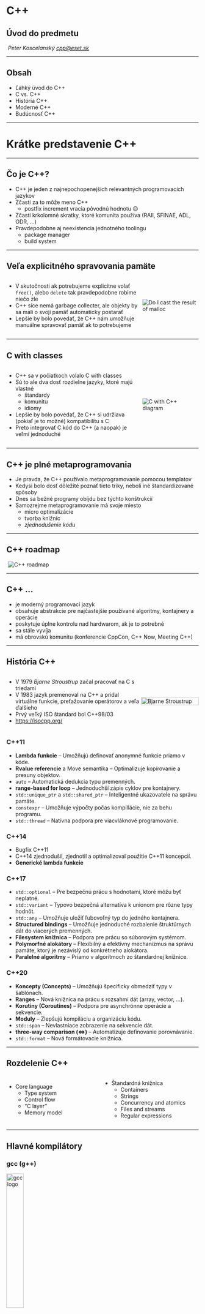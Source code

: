 # C++

## Úvod do predmetu

*Peter Koscelanský <cpp@eset.sk>* <!-- .element: class="author" -->

---

## Obsah

* Ľahký úvod do C++
* C vs. C++
* História C++
* Moderné C++
* Budúcnosť C++

---

# Krátke predstavenie C++

---

## Čo je C++?

* C++ je jeden z najnepochopenejších relevantných programovacích jazykov
* Zčasti za to môže meno C++
    * postfix increment vracia pôvodnú hodnotu 😉
* Zčasti krkolomné skratky, ktoré komunita používa (RAII, SFINAE, ADL, ODR, ...)
* Pravdepodobne aj neexistencia jednotného toolingu
   * package manager
   * build system

---

## Veľa explicitného spravovania pamäte

<div style="display: flex; align-items: center;">
<div style="flex: 7;">

* V skutočnosti ak potrebujeme explicitne volať `free()`, alebo `delete` tak pravdepodobne robime niečo zle
* C++ síce nemá garbage collecter, ale objekty by sa mali o svoji pamäť automaticky postarať
* Lepšie by bolo povedať, že C++ nám umožňuje manuálne spravovať pamäť ak to potrebujeme
</div>
<div style="flex: 3;">

![Do I cast the result of malloc](./lectures/1_intro/EYm0ylHX0AANjFj.jpg)
</div>
</div>

---

## C with classes

<div style="display: flex; align-items: center;">
<div style="flex: 7;">

* C++ sa v počiatkoch volalo C with classes
* Sú to ale dva dosť rozdielne jazyky, ktoré majú vlastné
    * štandardy
    * komunitu
    * idiomy
* Lepšie by bolo povedať, že C++ si udržiava (pokiaľ je to možné) kompatibilitu s C
* Preto integrovať C kód do C++ (a naopak) je veľmi jednoduché
</div>
<div style="flex: 3;">

![C with C++ diagram](./lectures/1_intro/c-with-classes.png)
</div>
</div>

---

## C++ je plné metaprogramovania 

* Je pravda, že C++ používalo metaprogramovanie pomocou templatov
* Kedysi bolo dosť dôležité poznať tieto triky, neboli iné štandardizované spôsoby
* Dnes sa bežné programy obíjdu bez týchto konštrukcií
* Samozrejme metaprogramovanie má svoje miesto
    * micro optimalizácie
    * tvorba knižníc
    * *zjednodušenie kódu*

---

## C++ roadmap

![C++ roadmap](./lectures/1_intro/timeline-2022-07.png)
<!-- .element: class="r-stretch" style="background: white;" -->

---

## C++ ...

* je moderný programovací jazyk
* obsahuje abstrakcie pre najčastejšie používané algoritmy, kontajnery a operácie
* poskytuje úplne kontrolu nad hardwarom, ak je to potrebné
* sa stále vyvíja 
* má obrovskú komunitu (konferencie CppCon, C++ Now, Meeting C++)

---

## História C++

<div style="display: flex; align-items: center;">
<div style="flex: 7;">

* V 1979 *Bjarne Stroustrup* začal pracovať na C s triedami
* V 1983 jazyk premenoval na C++ a pridal virtuálne funkcie, preťažovanie operátorov a veľa ďalšieho
* Prvý veľký ISO štandard bol C++98/03
* <https://isocpp.org/>
</div>
<div style="flex: 3;">

<img src="./lectures/1_intro/bjarne.png" alt="Bjarne Stroustrup" width="100%" />
</div>
</div>


### C++11

* **Lambda funkcie** – Umožňujú definovať anonymné funkcie priamo v kóde.
* **Rvalue referencie** a Move semantika – Optimalizuje kopírovanie a presuny objektov.
* `auto` – Automatická dedukcia typu premenných.
* **range-based for loop** – Jednoduchší zápis cyklov pre kontajnery.
* `std::unique_ptr` a `std::shared_ptr` – Inteligentné ukazovatele na správu pamäte.
* `constexpr` – Umožňuje výpočty počas kompillácie, nie za behu programu.
* `std::thread` – Natívna podpora pre viacvláknové programovanie.


### C++14

* Bugfix C++11
* C++14 zjednodušil, zjednotil a optimalizoval použitie C++11 koncepcií.
* **Generické lambda funkcie** 


### C++17

* `std::optional` – Pre bezpečnú prácu s hodnotami, ktoré môžu byť neplatné.
* `std::variant` – Typovo bezpečná alternatíva k unionom pre rôzne typy hodnôt.
* `std::any` – Umožňuje uložiť ľubovoľný typ do jedného kontajnera.
* **Structured bindings** – Umožňuje jednoduché rozbalenie štruktúrnych dát do viacerých premenných.
* **Filesystem knižnica** – Podpora pre prácu so súborovým systémom.
* **Polymorfné alokátory** – Flexibilný a efektívny mechanizmus na správu pamäte, ktorý je nezávislý od konkrétneho alokátora.
* **Paralelné algoritmy** – Priamo v algoritmoch zo štandardnej knižnice.


### C++20

* **Koncepty (Concepts)** – Umožňujú špecificky obmedziť typy v šablónach.
* **Ranges** – Nová knižnica na prácu s rozsahmi dát (array, vector, ...).
* **Korutiny (Coroutines)** – Podpora pre asynchrónne operácie a sekvencie.
* **Moduly** – Zlepšujú kompiláciu a organizáciu kódu.
* `std::span` – Nevlastniace zobrazenie na sekvencie dát.
* **three-way comparison (<=>)** – Automatizuje definovanie porovnávanie.
* `std::format` – Nová formátovacie knižnica.

---

## Rozdelenie C++

<div style="display: flex; align-items: center;">
<div style="flex: 1;">

* Core language
    * Type system
    * Control flow
    * “C layer”
    * Memory model
</div>
<div style="flex: 1;">

* Štandardná knižnica
    * Containers
    * Strings
    * Concurrency and atomics
    * Files and streams
    * Regular expressions
</div>
</div>

---

## Hlavné kompilátory


### gcc (g++)

<img src="./lectures/1_intro/GNU_Compiler_Collection_logo.svg.png" alt="gcc logo" style="width: 30%;" />


### clang (llvm)

![llvm logo](./lectures/1_intro/LLVMWyvernSmall.png)


### Visual Studio (msvc)

<img src="./lectures/1_intro/Visual_Studio_Icon_2022.svg.png" alt="msvc logo" style="width: 30%;" />


* V súčasnosti sú všetky tieto kompilátory dosť dobré a dosť štandardné
* Niektoré nové vlastnosti skôr podporuje jeden a inokedy druhý
* Portabilita kódu je oproti minulosti oveľa lepšia

---

## ISO Standard

* Málo jazykov má oficiálny ISO štandard, C++ ho má
* The Committee: WG21
* Zapojený ľudia priamo z priemyslu (Intel, Microsoft, Google, Red Hat, IBM a iné)

![C++ comitee C+20](./lectures/1_intro/comittee.png)

---

# Vlastnosti C++

---

## Abstrakcia

* Programátor by nemal potrebovať všetky implementačné detaily nato aby použil nejakú vlastnosť systému (na otvorenie a zapísanie súboru netreba vedieť všetky platformovo špecifické detaily súborového systému)
* Pomocou kompozície a dedičnosti sa potom dajú budovať komplexné systémy, ktoré abstrahujú od vrstiev nižšie 
* (Stále musí byť možné obísť abstrakciu a komunikovať priamo – takmer isto zlý postup)

---

## Efektivita

* C++ bol nadizajnovaný aby bol efektívny ako sa len dá
* There is no room for other language between C++ and metal
* Na tomto leveli je veľa bezpečnostných mechanizmov vypnutých
* Kompilátor verí programátorovi, že píše "dobrý" kód
* **LBYL** – look before you leap (opposed to **EAFP**)

<div style="display: flex; align-items: center;">
<div style="flex: 1;">

```cpp
// create final dessription
if (!UserNames.empty()) {
	// remove "; "
	UserNames.pop_back();
	UserNames.pop_back();
}

```
</div>
<div style="flex: 1;">

Musíme sa uistiť, že UserNames obsahuje aspoň dva znaky, inak sa stanú zlé veci (nedefinované správanie).
</div>
</div>

note: EAFP = easier to ask forgiveness than permission

---

## Garbage collector

* Veľa súčasných programovacích jazykov má garbage collector
* C++ ho nemá 
* Ak máte pocit, že vám v C++ chýba garbage collector, tak ste niečo urobili veľmi nedobre

> C++ is my favorite garbage collected language because it generates so little garbage.  
>           — Bjarne Stroustrup

---

## Portabilita

* Štandardný C++ kód vám pravdepodobne pôjde skompilovať na každom z troch hlavných kompilátorov
* Existuje veľa menších, špecifických kompilátorov a tam máte tiež veľkú šancu
* Existujú spôsoby akými môžete podmieniť kompiláciu kusu kódu určitým kompilátorom/platformou
    * `#ifdef`
    * `__has_include`
    * `if constexpr`

---

## Kompatibilita s C

* C funkcie sa dajú priamo volať z C++
* Rovnako sa dajú z C++ programu "exportovať" funkcie, ktoré majú C linkage
* Preto je možné volať z ľubovoľného programovacieho jazyka C++ (asi každý má podporu pre C)

```cpp
extern "C" void print_primes(size_t limit) {
    // this function will have C linkage
}
```

---

## Statické typy

<ul>
  <li>
    Typy sú kontrolované počas prekladu programu (kompilácie)

```cpp
std::vector<int> nums{ 2, 3, 5, 7 };
std::string s = "Hello world";
s = nums;
```
  </li>
  <li>
    Info o nich štandardne nie je dostupné počas runtime (neplatíme za to čo nepoužívame)
  </li>
</ul>


* Všetky typy (premenné, návratové hodnoty funkcií, ...) musia byť deklarované a dostupné počas kompilácie. 
* Funguje "type inference" (`auto`, `decltype`), kedy kompilátor dokáže zistiť typ z použitia
* Každá premenná musí byť deklarovaná pred tým než sa použije
* *Pokiaľ sa dá premenné inicializujeme hneď ako to ide*

<div style="display: flex;">
<div style="flex: 1;">

```cpp
int bad;
// ...
bad = 1;
```
</div>
<div style="flex: 1;">

```cpp
int good = 1;
```
</div>
</div>

---

## Typový systém

* Veľa sivých miest v C typovom systéme, ktoré prevzalo aj C++
* Smerníky môžu byť ľubovoľne pretypované (ale môže nastať nedefinované správanie)
* Používajú sa implicitné konverzie a ich pravidlá sú zdĺhavé a komplikované
* Integer promotion tiež nie je zrovna intuitívny

* V posledných revíziách C++ je snaha odstrániť veľa nedefinovaných správaní 


### Fast inverse square

* John Carmack v engine Quake 3

```cpp
float Q_rsqrt(float number)
{
    long i;
    float x2, y;
    const float threehalfs = 1.5F;

    x2 = number * 0.5F;
    y = number;
    i = *(long *)&y;   // evil floating point bit level hacking
    i = 0x5f3759df - (i >> 1);  // what the f***? 
    y = *(float *)&i;
    y = y * (threehalfs - (x2 * y * y));   // 1st iteration
    // y  = y * ( threehalfs - ( x2 * y * y ) ); 
    // 2nd iteration, this can be removed

    return y;
}
```


### Aký je výsledok nasledujúceho programu?

* Skompiluje sa? Je to definované? Aká je hodnota v `s`?

```cpp
std::string s = "Ingsoc"; 
s = 19.84;
```

* Skompiluje sa a s bude obsahovať jeden znak s číslom 19.
<!-- .element: class="fragment" -->

---

## Objektovo orientované

* Dedičnosť (inheritance), zapúzdrenosť (encapsulation) a polymorfizmus (polymorphism) sú plne podporované
* Viacnásobná dedičnosť sa dá tiež použiť


### Nasledujuci kód sa neskompiluje, prečo?

```cpp
class A {
private:
    virtual void f() = 0;
};
 
class B : public A {
protected:
    virtual void f() override { }
};
 
class C : public B, private A {
public:
    virtual void g() { B::f(); }
};
```

note: `A::f` je `virtual` a preto sa nedá dediť od `A` bez toho aby sme ju definovali.

---

## Knižnice na všetko

* Pre C++ existuje obrovské množstvo knižníc
* Bez problémov sa dajú použiť všetky C knižnice, tie existujú asi na všetko


### boost - http://www.boost.org/ 

* Zbierka knižníc, veľa z nich nakoniec skončí v upravenej forme v štandardnej knižnice
* Kontajnery, práca s geometriou, formátovanie stringov, tvorenie parserov, sieťová komunikácia

<img src="./lectures/1_intro/Boost.png" alt="boost logo" style="width: 30%; background: white;" />

---

## Package manager

* Snáď všetky úspešná jazyky majú package manager, JS má npm, Python má pip, ...
* V C++ žiaden defacto štandardný nie je
    * **Conan** distribuuje skompilované binárky, čo sa viacerým používateľom zdá jemne povedané nešťastné
    * **Vcpkg** je open source nástroj od Microsoftu, ktorý sa snaží byť managerom pre všetky knižnice, bohužiaľ občas sa vyskytne nekompatibilita až úplná neskompilovateľnosť

---

## Je C++ ťažký jazyk?

* Áno aj nie
* Ak ho iba používate nemusia vás trápiť variadické template, argument dependent lookup, ... 
* Ak ale idete do hĺbky, skrýva sa tam veľa drakov...

![boost logo](./lectures/1_intro/Psalter_World_Map,_c.1265_dragons.jpg)

---

# C vs. C++

---

![yoda](./lectures/1_intro/yoda.png)

> You must unlearn what you have learned
>           — Master Yoda

---

![bjarne quote](./lectures/1_intro/bjarne-quote.png)

Je naozaj veľmi dôležité aby ste vedeli čo robíte, inak C++ nie je pre vás. 

* Vyrábame security problémy
* Kód sa nebude dať maintainovať
* Pravdepodobne ani s tou rýchlosťou to nebude terno

---

## Je C rýchlejšie ako C++?

* Neexistuje žiaden dôvod prečo by C malo byť rýchlejšie
* Skoro všetky C programy sú platné C++ programy
* Naopak C++ má potenciál byť rýchlejšie

<div style="display: flex; align-items: center;">
<div style="flex: 7;">

```cpp
void SortCxx(size_t n) {
    std::vector<int> v(n);
    for (size_t i = 0; i < v.size(); ++i) {
        v[i] = rand();
    }

    std::sort(v.begin(), v.end());
}
```
</div>
<div class="fragment" style="flex: 3; font-size: calc(2 * var(--r-main-font-size));">

10,2s
</div>
</div>


<div style="display: flex; align-items: center;">
<div style="flex: 7;">

```c
void SortC(size_t n) {
    int* a = (int*)malloc(n * sizeof(int));
    if (a) {
        for (size_t i = 0; i < n; ++i) {
            a[i] = rand();
        }
        qsort(a, n, sizeof(int), cmp_int);

        free(a);
    }
}

```
</div>
<div class="fragment" style="flex: 3; font-size: calc(2 * var(--r-main-font-size));">

16,4s
</div>
</div>

<div style="display: flex; align-items: center;">
<div style="flex: 1;">

Treba dokonca vlastnú funkciu na porovnanie prvkov.
</div>
<div style="flex: 1;">

```c
int cmp_int(const void* a, const void* b) {
    return *(const int*)a - *(const int*)b;
}
```
</div>
</div>

---

## Makrá

* V C sa používali makrá na generovanie funkcií, ktoré boli akoby type generic

```c
#define MAX(a, b)
```

* Ďalej sa používali na vytvorenie funkcií, ktoré kompilátor musí inlinovať (teda neurobí naozaj *call*)


### Aký je problém s nasledujúcim makrom?

```c
#define SQUARE(x) x * x;
```

<div class="fragment" style="display: flex;">
<div style="flex: 1;">

```c
if (SQUARE(x) > 100) {
    // do stuff
}
```
</div>
<div style="flex: 1;">

```c
if (1*1; > 100) {
    // do stuff
}
```
</div>
</div>

<div class="fragment">

Ak aj odstránime `;` stále sú tam problémy

<div style="display: flex;">
<div style="flex: 1;">

```c
int x = SQUARE(1 + 1);
```
</div>
<div style="flex: 1;">

```c
int x = 1 + 1*1 + 1;
```
</div>
</div>
</div>

<div class="fragment" style="display: flex;">
<div style="flex: 1;">

```c
x = SQUARE(++x);
```
</div>
<div style="flex: 1;">

Sequencing problems 😢
</div>
</div>


### Inline funkcie

<ul>
  <li>Kompilátor je pravdepodobne lepší ako my v rozhodovaní ktoré funkcie inlinovať</li>
  <li class="fragment">V C++ existovalo klúčové slovo <code>inline</code>, v minuloti služilo na inline funkcie, dnes má už skôr iné významy

```c
#define MAX(a, b) (((a) > (b)) ? (a) : (b))
```

```cpp
template<typename T> inline T max(T a, T b) {
    return a > b ? a : b;
}
```
</li>
  <li class="fragment">Najlepšie je použiť štandardnú knižnicu

```cpp
int k = std::max({ 1, 3, 4, 8, 10, -1 });
```
</li>
</ul>

---

## Explicitná správa pamäte

* C neposkytuje veľa nástrojov na uľahčenie správy pamäte
* Programátori majú preto tendenciu používať pamäť na zásobníku (stack), keďže tá sa sama uprace po opustení aktuálneho frame-u

<div class="fragment" style="display: flex; align-items: center;">
<div style="flex: 1;">

```c
char title[128] = "";
char text[512] = "";
char tooltip[512] = "";
char menuTitle[128] = "";
char menuLink[512] = "";
char macro[512];
```
</div>
<div style="flex: 1;">
Bug in code  
➡
</div>
<div style="flex: 1;">

```c
char title[256] = "";
char text[1024] = "";
char tooltip[1024] = "";
char menuTitle[256] = "";
char menuLink[1024] = "";
char macro[1024];
```
</div>


### C++ používa primitíva, ktoré samy spravujú pamäť

* `std::string` je objekt zodpovedný za reprezentáciu jedného reťazca, stará sa o inteligentnú správu pamäte a schováva implementačné detaily
* `std::vector`, `std::map`, `std::list` – kontajnery 

```cpp
std::vector<std::string> path_fragments;
/* ... */  

// remove empty strings from path fragments
path_fragments.erase(std::remove_if(std::begin(path_fragments), 
std::end(path_fragments), [](const std::string& val) {
    return val.empty();
}), std::end(path_fragments));
```

---

## Manipulácia stringov

* Ťažké a veľmi rozvláčne v C

```cpp
const char* name = "example";
size_t file_name_len = strlen(name) + strlen(".txt") + 1;
char* file_name = (char*)malloc(file_name_len);
strcpy_s(file_name, file_name_len, name);
strcat_s(file_name, file_name_len, ".txt");
```


* Jednoduché v C++ 
* Na 99% rovnako rýchle ako riešenie vyššie (niekedy ešte rýchlejšie – SSO)

```cpp
std::string name = "example";
std::string file_name = name + ".txt";
```

---

# Budúcnosť

---

## Vývoj C++

* Aktuálne je nastavený model, každé tri roky nová verzia
* Do C++ sa hlavne pridáva, odoberanie je s ohľadom na obrovské codebase problematické
* Kompilátory sú ale občas pozadu

---

## Iné jazyky

* C++ je veľmi starý programovací jazyk
* Pokusom o nahradenie bolo a je viacero
* **D** bol myslený ako priamy nástupca, aktuálne je popularita veľmi nízka
* **Go** je viacej high level (má napríklad garbage collector) jazyk postavený okolo goroutines, s príchodom cloudu sa začal použivať vo väčšej miere
* **Rust** NIST odporúča C a C++ nepoužívať v kritických systémoch, veľmi ľahko sa dá urobiť nepovolená pamäťová operácia, ako jednu z náhrad odporúčil Rust. Výhodou je v celku unikátny model vlastníctva pamäte, ktorý umožnuje mať bezpečnú aplikáciu aj bez garbagge collectoru.

---

## C++2 (Syntax 2)

* Expiriment od [Herba Suttera](https://github.com/hsutter/cppfront)
* Nová C++ syntax, ktorá zjednodušuje a odstraňuje nebezpečné konštrukcie (resp. ich robí explicitnými)
* "Kompilátor" preloží súbor, kde sa nachádza aj pôvodná syntax aj nová do pôvodnej

```cpp
#include <iostream>                             // Cpp1
#include <string_view>                          // Cpp1

N: namespace = {                                        // Cpp2
    hello: (msg: std::string_view) =                    // Cpp2
        std::cout << "Hello, (msg)$!\n";                // Cpp2
}                                                       // Cpp2

int main() {                                    // Cpp1
    auto words = std::vector{ "Alice", "Bob" }; // Cpp1
    N::hello( words[0] );                       // Cpp1
    N::hello( words[1] );                       // Cpp1
    std::cout << "... and goodnight\n";         // Cpp1
}
```

---

## Carbon

* Nový programovací jazyk od [Chadlera Carrutha](https://github.com/chandlerc) z Google
* Ako C++ je v podstate kompatibilné s C, tak Carbon chce byť kompatibilný s C++

<div style="display: flex; align-items: center;">
<div style="flex: 1;">

```c++
// C++ code used in both Carbon and C++:
#include <stdfloat>

struct Circle {
  std::float32_t r;
};

// Carbon exposing a function for C++:
package Geometry;
import Cpp library "circle.h";
import Math;

fn PrintTotalArea(circles: [Cpp.Circle]) {
  var area: f32 = 0;
  for (c: Cpp.Circle in circles) {
    area += Math.Pi * c.r * c.r;
  }
  Print("Total area: {0}", area);
}
```
</div>
<div style="flex: 1;">

```c++
// C++ calling Carbon:
#include <vector>
#include "circle.h"
#include "geometry.carbon.h"

auto main() -> int {
  std::vector<Circle> circles = {{1.0}, {2.0}};
  // A Carbon slice supports implicit construction
  // from `std::vector`, similar to `std::span`.
  Geometry::PrintTotalArea(circles);
  return 0;
}
```
</div>
</div>

---

# LLMs

---

## Náhodné číslo

> C99 , máme len funkciu rand, ako urobiť aby sme  dostali číslo od 0 do 99 vrátane. 


### Výsledok

```c [|5]
// Inicializácia generátora náhodných čísel
srand(time(NULL)); // Inicializácia so súčasným časom

// Generovanie náhodného čísla v rozsahu 0 až 99
int random_number = rand() % 100; // Získa číslo od 0 do 99

// Výpis náhodného čísla
printf("Náhodné číslo: %d\n", random_number);
```


### ...pokračovanie konverzácie

> Je to bezpečné? 


### Výsledok

```c [|7]
srand(time(NULL));

// Generate random number until it falls within the desired range
int random_number;
do {
    random_number = rand();
} while (random_number >= RAND_MAX - (RAND_MAX % 100));

random_number %= 100;

printf("Random number: %d\n", random_number);
```

note: RAND_MAX teoreticky môže byť 32, alebo podobné malé číslo. 


### To isté v C++

> C++20, máme len standardnú knižnicu, ako urobiť aby sme dostali náhodné číslo od 0 do 99 vrátane. 

```cpp
// Inicializácia generátora náhodných čísel
std::random_device rd;  // Získanie náhodného zariadenia
std::mt19937 gen(rd());  // Inicializácia generátora Mersenne Twister
std::uniform_int_distribution<> dis(0, 99);  // Rozdelenie na celé čísla od 0 do 99

// Generovanie náhodného čísla
int random_number = dis(gen);
```

---

## Čítanie `int` zo stdin

> C99, napíš funkciu, ktorá nemá žiadne parametre a vráti uint32_t, ktorý prečíta zo stdin. 


### Výsledok

```c
uint32_t number;
// Prečítaj číslo zo stdin
if (scanf("%u", &number) != 1) {
    // Ak sa nepodarí prečítať číslo, vráť 0 alebo môžeš spracovať chybu iným spôsobom
    fprintf(stderr, "Chyba pri čítaní čísla.\n");
    return 0; // Alebo iná hodnota indikujúca chybu
}
return number;
```

note: scanf pri overflow je undefined


### ...pokračovanie konverzácie

> Je to bezpečné? 


### Výsledok

```c [|1|11]
char buffer[32]; // Buffer na načítanie vstupu
uint32_t number;

// Prečítaj riadok zo stdin
if (fgets(buffer, sizeof(buffer), stdin) != NULL) {
    // Pokús sa previesť reťazec na číslo
    char *endptr;
    number = strtoul(buffer, &endptr, 10); // Prevedenie na unsigned long

    // Over, či sme prečítali celé číslo a či nie je pretečené
    if (endptr == buffer || *endptr != '\n' || number > UINT32_MAX) {
        fprintf(stderr, "Chyba: Neplatný vstup.\n");
        return 0; // Alebo iná hodnota indikujúca chybu
    }
    return number;
} else {
    fprintf(stderr, "Chyba pri čítaní vstupu.\n");
    return 0; // Alebo iná hodnota indikujúca chybu
}
```

note: buffer malý, nekontroluje sa, či sme načítali celý riadok, number > UINT32_MAX nikdy nenastane.


### To isté v C++

> C++20, napíš funkciu, ktorá nemá žiadne parametre a vráti uint32_t, ktorý prečíta zo stdin. 

```cpp [|11-13]
uint32_t value;
std::cout << "Zadajte nezáporné celé číslo (uint32_t): ";
while (true) {
    std::cin >> value;

    // Skontrolujeme, či bol vstup úspešný a či je hodnota v platnom rozsahu
    if (std::cin.good()) {
        break; // Vstup bol úspešný
    }
    else {
        std::cin.clear(); // Obnovíme stav cin
        std::cin.ignore(std::numeric_limits<std::streamsize>::max(), '\n'); // Ignorujeme zlý vstup
        std::cout << "Neplatný vstup. Skúste to znova: ";
    }
}
return value;
```

note: cin si okontroluje overflow

---

# Quick quiz 

---

## Shortest C++ program?

<div style="display: flex;">
  <div style="flex: 1;">

```cpp
int main() { }
```
  </div>
  <div style="flex: 1;">

```cpp
int main() {
    return 0;
}
```
  </div>
</div>

<ul>
  <li class="fragment">

Aká je hodnota vrátená z funkcie `main`?
  </li>
  <li class="fragment">

Ak návratová hodnota nie je špecifikovaná, použije sa `0` ako implicitná návratová hodnota z funkcie `main`.
  </li>
  <li class="fragment">

Môžeme namiesto int použiť `void`?

```cpp
void main() { }
```
  </li>
  <li class="fragment">

Nie, štandard umožňuje iba `int` ako návratovú hodnotu.
  </li>
</ul>

---

## Parametre funkcie main

<ul>
  <li>

Ktoré z nasledujúcich prototypov funkcie main sú platné v C++ programe?

```cpp
int main() { } // 1
int main(int argc) // 2
int main(int argc, char** argv) // 3
int main(int argc, char* argv[]) // 4
int main(int argc, char** argv, char** x) // 5
```
  </li>
  <li class="fragment">

V podstate sú všetky dobré, ale iba bez parametrov a (`int`, `char**`) musia dovoľovať všetky implementácie, ostatné sú *implementation defined*.
  </li>
</ul>

---

## `argc` a `argv`

<ul>
  <!-- we need this to compensate for default margin and i do not want to create new one off class -->
  <style scoped>
    p {
        margin: 0.3em !important;
    }
  </style>
  <li style="display: flex; align-items: center;">
    <div style="flex: 2;">

Čo je `argc`?
    </div>
    <div class="fragment" style="flex: 2;">

Počet parametrov predaných z prostredia do programu (počet konzolových parametrov +1).
    </div>
  </li>
  <li style="display: flex;">
    <div style="flex: 2;">

Čo je `argv`?
    </div>
    <div class="fragment" style="flex: 2;">

Pole parametrov predaných z prostredia do programu (konzolové parametre + ...).
    </div>
  </li>
  <li style="display: flex;">
    <div style="flex: 2;">

Akú hodnotu má `argv[0]`?
    </div>
    <div class="fragment" style="flex: 2;">

Názov programu alebo `""`.
    </div>
  </li>
  <li style="display: flex;">
    <div style="flex: 2;">

Akú hodnotu má `argv[1]`?
    </div>
    <div class="fragment" style="flex: 2;">

Prvý parameter.
    </div>
  </li>
  <li style="display: flex;">
    <div style="flex: 2;">

Akú hodnotu má `argv[argc-1]`?
    </div>
    <div class="fragment" style="flex: 2;">

Posledný parameter.
    </div>
  </li> 
  <li style="display: flex;">
    <div style="flex: 2;">

Akú hodnotu má `argv[argc]`?
    </div>
    <div class="fragment" style="flex: 2;">

`0` (`NULL`)
    </div>
  </li> 
</ul>

---

# ĎAKUJEM

## Otázky?
